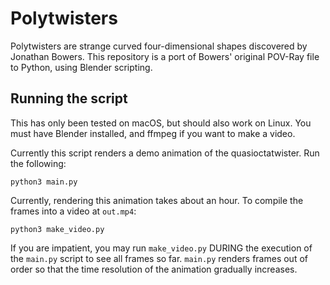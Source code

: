 # Polytwisters

Polytwisters are strange curved four-dimensional shapes discovered by Jonathan Bowers. This repository is a port of Bowers' original POV-Ray file to Python, using Blender scripting.

## Running the script

This has only been tested on macOS, but should also work on Linux. You must have Blender installed, and ffmpeg if you want to make a video.

Currently this script renders a demo animation of the quasioctatwister. Run the following:

    python3 main.py

Currently, rendering this animation takes about an hour. To compile the frames into a video at `out.mp4`:

    python3 make_video.py

If you are impatient, you may run `make_video.py` DURING the execution of the `main.py` script to see all frames so far. `main.py` renders frames out of order so that the time resolution of the animation gradually increases.
